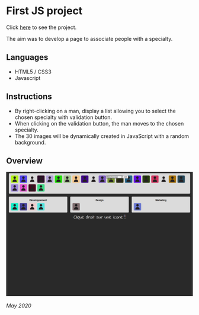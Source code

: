 # First JS project

Click [here](http://mbaguelin.eemi.tech/HTML-CSS-JS/dm-js/) to see the project.

The aim was to develop a page to associate people with a specialty.


## Languages

* HTML5 / CSS3
* Javascript


## Instructions

* By right-clicking on a man, display a list allowing you to select the chosen specialty with validation button.
* When clicking on the validation button, the man moves to the chosen specialty.
* The 30 images will be dynamically created in JavaScript with a random background.


## Overview

![home](capture.PNG)


*May 2020*
